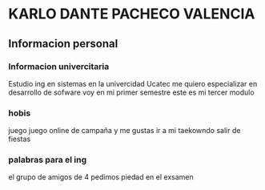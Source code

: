 # KARLO DANTE PACHECO VALENCIA
## Informacion personal
### Informacion univercitaria 
Estudio ing en sistemas en la univercidad Ucatec me quiero especializar en desarrollo de sofware voy en mi primer semestre este es mi tercer modulo 
### hobis 
juego juego online de campaña y me gustas ir a mi taekowndo salir de fiestas 
### palabras para el ing
el grupo de amigos de 4 pedimos piedad en el exsamen 